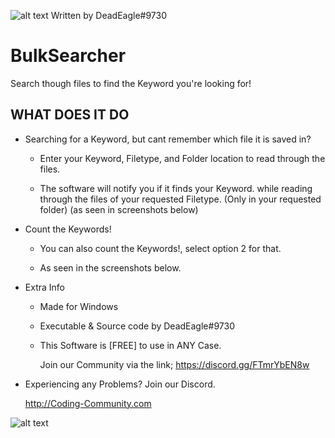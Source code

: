![alt text](https://s20.directupload.net/images/220109/hpwfzunf.png) Written by DeadEagle#9730
# BulkSearcher
Search though files to find the Keyword you're looking for!



WHAT DOES IT DO
-------------


 * Searching for a Keyword, but cant remember which file it is saved in?
      
    - Enter your Keyword, Filetype, and Folder location to read through the files.
      
    - The software will notify you if it finds your Keyword. while reading through the files of your requested Filetype. (Only in your requested folder) (as seen in screenshots below)

 
 * Count the Keywords!

     - You can also count the Keywords!, select option 2 for that.

     - As seen in the screenshots below.

     

      
   
 * Extra Info
       
   - Made for Windows

   - Executable & Source code by DeadEagle#9730
    
   - This Software is [FREE] to use in ANY Case.

   

     Join our Community via the link;
     https://discord.gg/FTmrYbEN8w


 * Experiencing any Problems? Join our Discord.
   
   
   
   http://Coding-Community.com
   
![alt text](https://s20.directupload.net/images/220213/5mrjvsk8.png)

